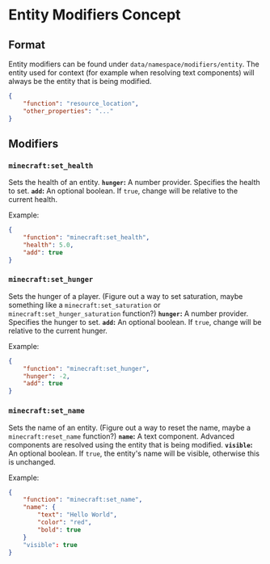 # Entity Modifiers Concept

## Format
Entity modifiers can be found under `data/namespace/modifiers/entity`. The entity used for context (for example when resolving text components) will always be the entity that is being modified.
```json
{
    "function": "resource_location",
    "other_properties": "..."
}
```

## Modifiers

### `minecraft:set_health`

Sets the health of an entity.
**`hunger`:** A number provider. Specifies the health to set.
**`add`:** An optional boolean. If `true`, change will be relative to the current health.

Example:
```json
{
    "function": "minecraft:set_health",
    "health": 5.0,
    "add": true
}
```

### `minecraft:set_hunger`

Sets the hunger of a player. (Figure out a way to set saturation, maybe something like a `minecraft:set_saturation` or `minecraft:set_hunger_saturation` function?)
**`hunger`:** A number provider. Specifies the hunger to set.
**`add`:** An optional boolean. If `true`, change will be relative to the current hunger.

Example:
```json
{
    "function": "minecraft:set_hunger",
    "hunger": -2,
    "add": true
}
```

### `minecraft:set_name`

Sets the name of an entity. (Figure out a way to reset the name, maybe a `minecraft:reset_name` function?)
**`name`:** A text component. Advanced components are resolved using the entity that is being modified.
**`visible`:** An optional boolean. If `true`, the entity's name will be visible, otherwise this is unchanged.

Example:
```json
{
    "function": "minecraft:set_name",
    "name": {
        "text": "Hello World",
        "color": "red",
        "bold": true
    }
    "visible": true
}
```
